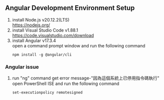 ## Angular Development Environment Setup
1. install Node.js v20.12.2(LTS)  
https://nodejs.org/
1. install Visual Studio Code v1.88.1  
https://code.visualstudio.com/download
1. install Angular v17.3.4  
   open a command prompt window and run the following command  
   ```
   npm install -g @angular/cli
   ```
### Angular issue
1. run "ng" command get error message-"因為這個系統上已停用指令碼執行"  
   open PowerShell ISE and run the following command
   ```
   set-executionpolicy remotesigned
   ```